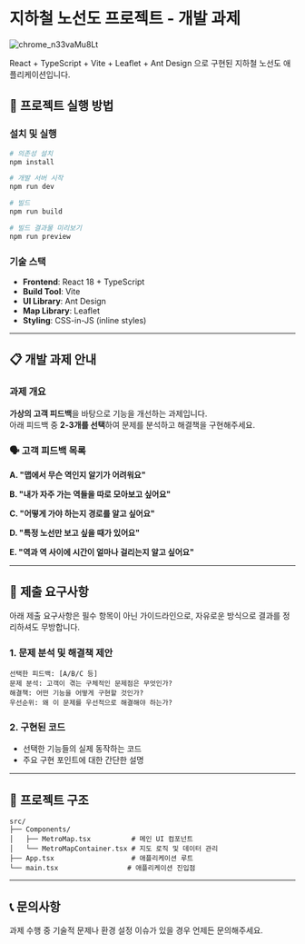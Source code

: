 # 지하철 노선도 프로젝트 - 개발 과제
![chrome_n33vaMu8Lt](https://github.com/user-attachments/assets/ab0e218b-a5c3-4033-8b70-cb4465993d6f)

React + TypeScript + Vite + Leaflet + Ant Design 으로 구현된 지하철 노선도 애플리케이션입니다.

## 🚀 프로젝트 실행 방법

### 설치 및 실행

```bash
# 의존성 설치
npm install

# 개발 서버 시작
npm run dev

# 빌드
npm run build

# 빌드 결과물 미리보기
npm run preview
```

### 기술 스택

- **Frontend**: React 18 + TypeScript
- **Build Tool**: Vite
- **UI Library**: Ant Design
- **Map Library**: Leaflet
- **Styling**: CSS-in-JS (inline styles)

---

## 📋 개발 과제 안내

### 과제 개요

**가상의 고객 피드백**을 바탕으로 기능을 개선하는 과제입니다.  
아래 피드백 중 **2-3개를 선택**하여 문제를 분석하고 해결책을 구현해주세요.

### 🗣️ 고객 피드백 목록

**A. "맵에서 무슨 역인지 알기가 어려워요"**

**B. "내가 자주 가는 역들을 따로 모아보고 싶어요"**

**C. "어떻게 가야 하는지 경로를 알고 싶어요"**

**D. "특정 노선만 보고 싶을 때가 있어요"**

**E. "역과 역 사이에 시간이 얼마나 걸리는지 알고 싶어요"**

---

## 📝 제출 요구사항
아래 제출 요구사항은 필수 항목이 아닌 가이드라인으로, 자유로운 방식으로 결과를 정리하셔도 무방합니다.

### 1. 문제 분석 및 해결책 제안

```
선택한 피드백: [A/B/C 등]
문제 분석: 고객이 겪는 구체적인 문제점은 무엇인가?
해결책: 어떤 기능을 어떻게 구현할 것인가?
우선순위: 왜 이 문제를 우선적으로 해결해야 하는가?
```

### 2. 구현된 코드

- 선택한 기능들의 실제 동작하는 코드
- 주요 구현 포인트에 대한 간단한 설명

---

## 📁 프로젝트 구조

```
src/
├── Components/
│   ├── MetroMap.tsx          # 메인 UI 컴포넌트
│   └── MetroMapContainer.tsx # 지도 로직 및 데이터 관리
├── App.tsx                   # 애플리케이션 루트
└── main.tsx                 # 애플리케이션 진입점
```

---

## 📞 문의사항

과제 수행 중 기술적 문제나 환경 설정 이슈가 있을 경우 언제든 문의해주세요.
